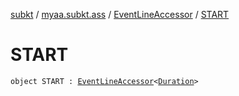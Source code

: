 [subkt](../../index.md) / [myaa.subkt.ass](../index.md) / [EventLineAccessor](index.md) / [START](./-s-t-a-r-t.md)

# START

`object START : `[`EventLineAccessor`](index.md)`<`[`Duration`](https://docs.oracle.com/javase/9/docs/api/java/time/Duration.html)`>`